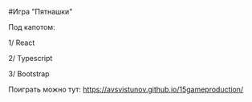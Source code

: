 #Игра "Пятнашки"

Под капотом:

1/ React

2/ Typescript

3/ Bootstrap

Поиграть можно тут:
https://avsvistunov.github.io/15gameproduction/
